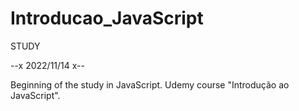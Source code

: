 # Introducao_JavaScript

STUDY

--x 2022/11/14 x--

Beginning of the study in JavaScript. Udemy course "Introdução ao JavaScript". 

